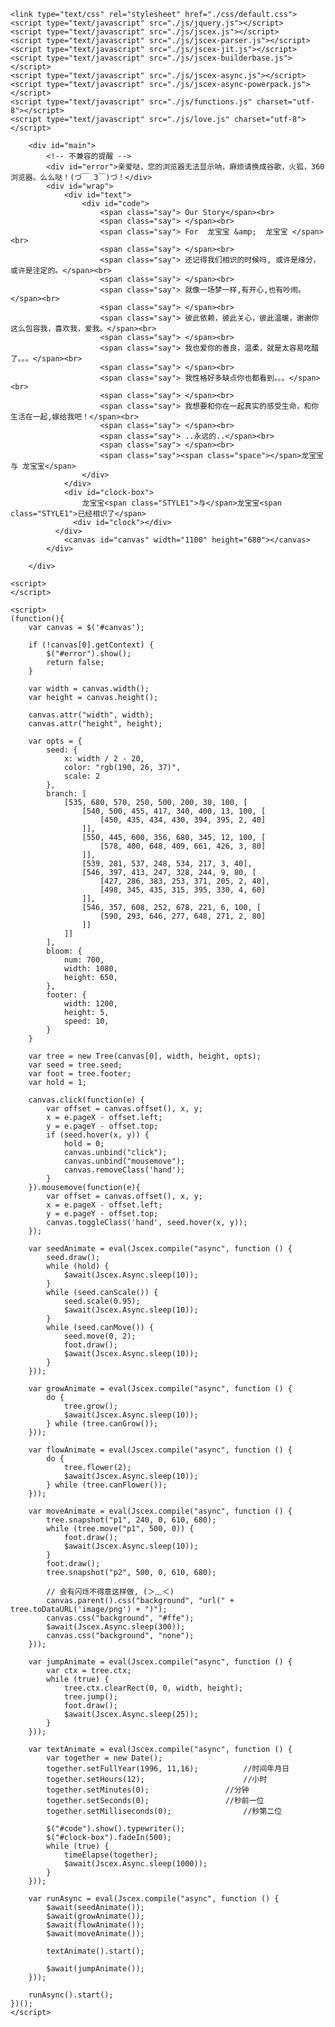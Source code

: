 <!DOCTYPE html>
<html>
<head>
    <meta http-equiv="Content-Type" content="text/html; charset=UTF-8">
	<title>Our Story of &amp; love</title>

    <link type="text/css" rel="stylesheet" href="./css/default.css">
	<script type="text/javascript" src="./js/jquery.js"></script>
	<script type="text/javascript" src="./js/jscex.js"></script>
	<script type="text/javascript" src="./js/jscex-parser.js"></script>
	<script type="text/javascript" src="./js/jscex-jit.js"></script>
	<script type="text/javascript" src="./js/jscex-builderbase.js"></script>
	<script type="text/javascript" src="./js/jscex-async.js"></script>
	<script type="text/javascript" src="./js/jscex-async-powerpack.js"></script>
	<script type="text/javascript" src="./js/functions.js" charset="utf-8"></script>
	<script type="text/javascript" src="./js/love.js" charset="utf-8"></script>
</head>
    <body>
        <!--这里放音乐哦 -->
		<audio autoplay="autopaly">
			<source src="./iloveu.mp3" audio="" mp3"="">
		</audio>

        <div id="main">
            <!-- 不兼容的提醒 -->
            <div id="error">亲爱哒，您的浏览器无法显示呐，麻烦请换成谷歌，火狐，360浏览器。么么哒！(づ￣ 3￣)づ！</div>
            <div id="wrap">
                <div id="text">
			        <div id="code">
			        	<span class="say"> Our Story</span><br>
						<span class="say"> </span><br>
			        	<span class="say"> For  龙宝宝 &amp;  龙宝宝 </span><br>
						<span class="say"> </span><br>
                        <span class="say"> 还记得我们相识的时候吗, 或许是缘分，或许是注定的。</span><br>
						<span class="say"> </span><br>
			        	<span class="say"> 就像一场梦一样,有开心,也有吵闹。</span><br>
						<span class="say"> </span><br>
			        	<span class="say"> 彼此依赖，彼此关心，彼此温暖，谢谢你这么包容我，喜欢我，爱我。</span><br>
						<span class="say"> </span><br>
			        	<span class="say"> 我也爱你的善良，温柔，就是太容易吃醋了。。。</span><br>
						<span class="say"> </span><br>
			        	<span class="say"> 我性格好多缺点你也都看到。。。</span><br>
						<span class="say"> </span><br>
			        	<span class="say"> 我想要和你在一起真实的感受生命，和你生活在一起,嫁给我吧！</span><br>
                        <span class="say"> </span><br>
                        <span class="say"> ..永远的..</span><br>
						<span class="say"> </span><br>
                        <span class="say"><span class="space"></span>龙宝宝 与 龙宝宝</span>
			        </div>
                </div>
                <div id="clock-box">
                    龙宝宝<span class="STYLE1">与</span>龙宝宝<span class="STYLE1">已经相识了</span>
                  <div id="clock"></div>
              </div>
                <canvas id="canvas" width="1100" height="680"></canvas>
            </div>
            
        </div>
    
    <script>
    </script>

    <script>
    (function(){
        var canvas = $('#canvas');
		
        if (!canvas[0].getContext) {
            $("#error").show();
            return false;
        }

        var width = canvas.width();
        var height = canvas.height();
        
        canvas.attr("width", width);
        canvas.attr("height", height);

        var opts = {
            seed: {
                x: width / 2 - 20,
                color: "rgb(190, 26, 37)",
                scale: 2
            },
            branch: [
                [535, 680, 570, 250, 500, 200, 30, 100, [
                    [540, 500, 455, 417, 340, 400, 13, 100, [
                        [450, 435, 434, 430, 394, 395, 2, 40]
                    ]],
                    [550, 445, 600, 356, 680, 345, 12, 100, [
                        [578, 400, 648, 409, 661, 426, 3, 80]
                    ]],
                    [539, 281, 537, 248, 534, 217, 3, 40],
                    [546, 397, 413, 247, 328, 244, 9, 80, [
                        [427, 286, 383, 253, 371, 205, 2, 40],
                        [498, 345, 435, 315, 395, 330, 4, 60]
                    ]],
                    [546, 357, 608, 252, 678, 221, 6, 100, [
                        [590, 293, 646, 277, 648, 271, 2, 80]
                    ]]
                ]] 
            ],
            bloom: {
                num: 700,
                width: 1080,
                height: 650,
            },
            footer: {
                width: 1200,
                height: 5,
                speed: 10,
            }
        }

        var tree = new Tree(canvas[0], width, height, opts);
        var seed = tree.seed;
        var foot = tree.footer;
        var hold = 1;

        canvas.click(function(e) {
            var offset = canvas.offset(), x, y;
            x = e.pageX - offset.left;
            y = e.pageY - offset.top;
            if (seed.hover(x, y)) {
                hold = 0; 
                canvas.unbind("click");
                canvas.unbind("mousemove");
                canvas.removeClass('hand');
            }
        }).mousemove(function(e){
            var offset = canvas.offset(), x, y;
            x = e.pageX - offset.left;
            y = e.pageY - offset.top;
            canvas.toggleClass('hand', seed.hover(x, y));
        });

        var seedAnimate = eval(Jscex.compile("async", function () {
            seed.draw();
            while (hold) {
                $await(Jscex.Async.sleep(10));
            }
            while (seed.canScale()) {
                seed.scale(0.95);
                $await(Jscex.Async.sleep(10));
            }
            while (seed.canMove()) {
                seed.move(0, 2);
                foot.draw();
                $await(Jscex.Async.sleep(10));
            }
        }));

        var growAnimate = eval(Jscex.compile("async", function () {
            do {
    	        tree.grow();
                $await(Jscex.Async.sleep(10));
            } while (tree.canGrow());
        }));

        var flowAnimate = eval(Jscex.compile("async", function () {
            do {
    	        tree.flower(2);
                $await(Jscex.Async.sleep(10));
            } while (tree.canFlower());
        }));

        var moveAnimate = eval(Jscex.compile("async", function () {
            tree.snapshot("p1", 240, 0, 610, 680);
            while (tree.move("p1", 500, 0)) {
                foot.draw();
                $await(Jscex.Async.sleep(10));
            }
            foot.draw();
            tree.snapshot("p2", 500, 0, 610, 680);

            // 会有闪烁不得意这样做, (＞﹏＜)
            canvas.parent().css("background", "url(" + tree.toDataURL('image/png') + ")");
            canvas.css("background", "#ffe");
            $await(Jscex.Async.sleep(300));
            canvas.css("background", "none");
        }));

        var jumpAnimate = eval(Jscex.compile("async", function () {
            var ctx = tree.ctx;
            while (true) {
                tree.ctx.clearRect(0, 0, width, height);
                tree.jump();
                foot.draw();
                $await(Jscex.Async.sleep(25));
            }
        }));

        var textAnimate = eval(Jscex.compile("async", function () {
		    var together = new Date();
		    together.setFullYear(1996, 11,16); 			//时间年月日
		    together.setHours(12);						//小时	
		    together.setMinutes(0);					//分钟
		    together.setSeconds(0);					//秒前一位
		    together.setMilliseconds(0);				//秒第二位

		    $("#code").show().typewriter();
            $("#clock-box").fadeIn(500);
            while (true) {
                timeElapse(together);
                $await(Jscex.Async.sleep(1000));
            }
        }));

        var runAsync = eval(Jscex.compile("async", function () {
            $await(seedAnimate());
            $await(growAnimate());
            $await(flowAnimate());
            $await(moveAnimate());

            textAnimate().start();

            $await(jumpAnimate());
        }));

        runAsync().start();
    })();
    </script>
</body>
</html>
